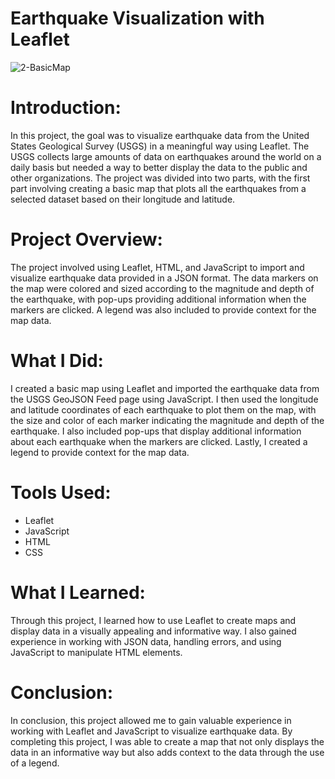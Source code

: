 # Earthquake Visualization with Leaflet
![2-BasicMap](https://user-images.githubusercontent.com/52866379/230800931-b576e1d2-9fee-4fd8-9f72-687b5ce968e2.png)

# Introduction:
In this project, the goal was to visualize earthquake data from the United States Geological Survey (USGS) in a meaningful way using Leaflet. The USGS collects large amounts of data on earthquakes around the world on a daily basis but needed a way to better display the data to the public and other organizations. The project was divided into two parts, with the first part involving creating a basic map that plots all the earthquakes from a selected dataset based on their longitude and latitude.

# Project Overview:
The project involved using Leaflet, HTML, and JavaScript to import and visualize earthquake data provided in a JSON format. The data markers on the map were colored and sized according to the magnitude and depth of the earthquake, with pop-ups providing additional information when the markers are clicked. A legend was also included to provide context for the map data.

# What I Did:
I created a basic map using Leaflet and imported the earthquake data from the USGS GeoJSON Feed page using JavaScript. I then used the longitude and latitude coordinates of each earthquake to plot them on the map, with the size and color of each marker indicating the magnitude and depth of the earthquake. I also included pop-ups that display additional information about each earthquake when the markers are clicked. Lastly, I created a legend to provide context for the map data.

# Tools Used:
* Leaflet
* JavaScript
* HTML
* CSS

# What I Learned:
Through this project, I learned how to use Leaflet to create maps and display data in a visually appealing and informative way. I also gained experience in working with JSON data, handling errors, and using JavaScript to manipulate HTML elements.

# Conclusion:
In conclusion, this project allowed me to gain valuable experience in working with Leaflet and JavaScript to visualize earthquake data. By completing this project, I was able to create a map that not only displays the data in an informative way but also adds context to the data through the use of a legend.
